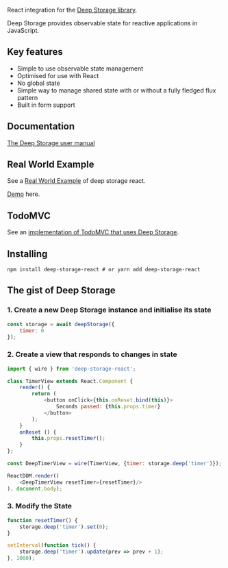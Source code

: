 React integration for the [Deep Storage library](https://github.com/deep-storage/deep-storage).

Deep Storage provides observable state for reactive applications in JavaScript.

## Key features

* Simple to use observable state management
* Optimised for use with React
* No global state
* Simple way to manage shared state with or without a fully fledged flux pattern
* Built in form support

## Documentation

[The Deep Storage user manual](https://deep-storage.gitbooks.io/deep-storage/content/)

## Real World Example

See a [Real World Example](https://github.com/deep-storage/examples/tree/master/react-saas) of
deep storage react.

[Demo](http://react-saas.surge.sh/) here.

## TodoMVC

See an [implementation of TodoMVC that uses Deep Storage](https://github.com/deep-storage/examples/tree/master/react-todomvc).

## Installing

    npm install deep-storage-react # or yarn add deep-storage-react

## The gist of Deep Storage

### 1. Create a new Deep Storage instance and initialise its state

```javascript
const storage = await deepStorage({
    timer: 0
});
```

### 2. Create a view that responds to changes in state

```javascript
import { wire } from 'deep-storage-react';

class TimerView extends React.Component {
    render() {
        return (
            <button onClick={this.onReset.bind(this)}>
                Seconds passed: {this.props.timer}
            </button>
        );
    }
    onReset () {
        this.props.resetTimer();
    }
};

const DeepTimerView = wire(TimerView, {timer: storage.deep('timer')});

ReactDOM.render((
    <DeepTimerView resetTimer={resetTimer}/>
), document.body);
```

### 3. Modify the State

```javascript
function resetTimer() {
    storage.deep('timer').set(0);
}

setInterval(function tick() {
    storage.deep('timer').update(prev => prev + 1);
}, 1000);
```
